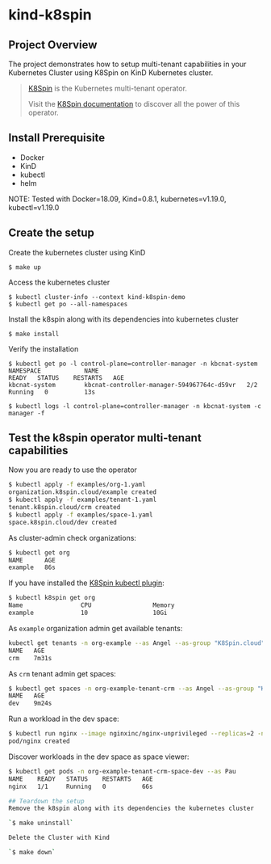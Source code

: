 # kind-k8spin

## Project Overview

The project demonstrates how to setup multi-tenant capabilities in your Kubernetes Cluster using K8Spin on KinD Kubernetes cluster.

> [K8Spin](https://github.com/k8spin/k8spin-operator) is the Kubernetes multi-tenant operator.
>
> Visit the [K8Spin documentation](https://github.com/k8spin/k8spin-operator/tree/master/docs) to discover all the power of this operator.

## Install Prerequisite
- Docker
- KinD
- kubectl
- helm

NOTE: Tested with Docker=18.09, Kind=0.8.1, kubernetes=v1.19.0, kubectl=v1.19.0

## Create the setup

Create the kubernetes cluster using KinD

`$ make up`

Access the kubernetes cluster

```
$ kubectl cluster-info --context kind-k8spin-demo
$ kubectl get po --all-namespaces
```

Install the k8spin along with its dependencies into kubernetes cluster

`$ make install`

Verify the installation

```
$ kubectl get po -l control-plane=controller-manager -n kbcnat-system
NAMESPACE            NAME                                         READY   STATUS    RESTARTS   AGE
kbcnat-system        kbcnat-controller-manager-594967764c-d59vr   2/2     Running   0          13s

$ kubectl logs -l control-plane=controller-manager -n kbcnat-system -c manager -f
```

## Test the k8spin operator multi-tenant capabilities
Now you are ready to use the operator

```bash
$ kubectl apply -f examples/org-1.yaml
organization.k8spin.cloud/example created
$ kubectl apply -f examples/tenant-1.yaml
tenant.k8spin.cloud/crm created
$ kubectl apply -f examples/space-1.yaml
space.k8spin.cloud/dev created
```

As cluster-admin check organizations:

```bash
$ kubectl get org
NAME      AGE
example   86s
```

If you have installed the [K8Spin kubectl plugin](docs/kubectl-plugin.md):

```bash
$ kubectl k8spin get org
Name                CPU                 Memory
example             10                  10Gi
```

As `example` organization admin get available tenants:

```bash
kubectl get tenants -n org-example --as Angel --as-group "K8Spin.cloud"
NAME   AGE
crm    7m31s
```

As `crm` tenant admin get spaces:

```bash
$ kubectl get spaces -n org-example-tenant-crm --as Angel --as-group "K8Spin.cloud"
NAME   AGE
dev    9m24s
```

Run a workload in the dev space:

```bash
$ kubectl run nginx --image nginxinc/nginx-unprivileged --replicas=2 -n org-example-tenant-crm-space-dev --as Angel --as-group "K8Spin.cloud"
pod/nginx created
```

Discover workloads in the dev space as space viewer:

```bash
$ kubectl get pods -n org-example-tenant-crm-space-dev --as Pau
NAME    READY   STATUS    RESTARTS   AGE
nginx   1/1     Running   0          66s

## Teardown the setup
Remove the k8spin along with its dependencies the kubernetes cluster

`$ make uninstall`

Delete the Cluster with Kind

`$ make down`